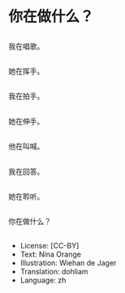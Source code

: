 # 你在做什么？

##
我在唱歌。

##
她在挥手。

##
我在拍手。

##
她在伸手。

##
他在叫喊。

##
我在回答。

##
她在聆听。

##
你在做什么？

##
* License: [CC-BY]
* Text: Nina Orange
* Illustration: Wiehan de Jager
* Translation: dohliam
* Language: zh
